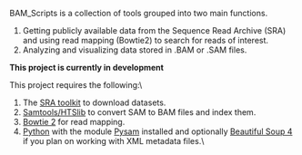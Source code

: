 BAM_Scripts is a collection of tools grouped into two main functions.
1) Getting publicly available data from the Sequence Read Archive (SRA) and using read mapping (Bowtie2) to search for reads of interest.
2) Analyzing and visualizing data stored in .BAM or .SAM files.

**This project is currently in development** 

This project requires the following:\
1) The [SRA toolkit](https://github.com/ncbi/sra-tools/wiki/HowTo:-Binary-Installation) to download datasets.
2) [Samtools/HTSlib](http://www.htslib.org/download/) to convert SAM to BAM files and index them.
3) [Bowtie 2](http://bowtie-bio.sourceforge.net/bowtie2/manual.shtml#obtaining-bowtie-2) for read mapping.
4) [Python](https://www.python.org/downloads/) with the module [Pysam](https://github.com/pysam-developers/pysam) installed and optionally [Beautiful Soup 4](https://www.crummy.com/software/BeautifulSoup/bs4/doc/#installing-beautiful-soup) if you plan on working with XML metadata files.\




